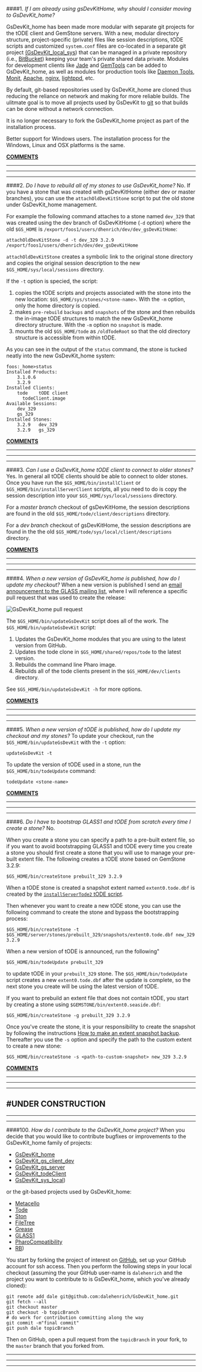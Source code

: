 ####1. *If I am already using gsDevKitHome, why should I consider moving to GsDevKit_home?*

GsDevKit_home has been made more modular with separate git projects for the tODE client and GemStone servers. With a new, modular directory structure, project-specific (private) files like session descriptions, tODE scripts and customized `system.conf` files are co-located in a separate git project [(GsDevKit_local_sys][5]) that can be managed in a private repository (i.e., [BitBucket][6]) keeping your team's private shared data private.
  Modules for development clients like [Jade][3] and [GemTools][4] can be added to GsDevKit_home, as well as modules for production tools like [Daemon Tools][8], [Monit][9], [Apache][10], [nginx][12], [lightppd][11], etc.

By default, git-based repositories used by GsDevKit_home are cloned thus reducing the reliance on network and making for more reliable builds. The ulitmate goal is to move all projects used by GsDevKit to [git][13] so that builds can be done without a network connection.

It is no longer necessary to fork the GsDevKit_home project as part of the installation process.

Better support for Windows users. The installation process for the Windows, Linux and OSX platforms is the same.  

[**COMMENTS**][28]

---
---
---
####2. *Do I have to rebuild all of my stones to use GsDevKit_home?*
No.
If you have a stone that was created with gsDevKitHome (either dev or master branches), you can use the `attachOldDevKitStone` script to put the old stone under GsDevKit_home management. 

For example the following command attaches to a stone named `dev_329` that was created using the dev branch of GsDevKitHome (`-d` option) where the old `$GS_HOME` is `/export/foos1/users/dhenrich/dev/dev_gsDevKitHome`:

```shell
attachOldDevKitStone -d -t dev_329 3.2.9 /export/foos1/users/dhenrich/dev/dev_gsDevKitHome
```

`attachOldDevKitStone` creates a symbolic link to the original stone directory and copies the original session description to the new `$GS_HOME/sys/local/sessions` directory. 

If the `-t` option is specied, the script:

 1. copies the tODE scripts and projects associated with the stone into the new location: `$GS_HOME/sys/stones/<stone-name>`. With the `-m` option, only the home directory is copied.
 2. makes `pre-rebuild` `backups` and `snapshots` of the stone and then rebuilds the in-image tODE structures to match the new GsDevKit_home directory structure. With the `-m` option no `snapshot` is made.
 3. mounts the old `$GS_HOME/tode` as `/oldTodeRoot` so that the old directory structure is accessible from within tODE.

As you can see in the output of the `status` command, the stone is tucked neatly into the new GsDevKit_home system:

```
foos:_home>status
Installed Products:
	3.1.0.6
	3.2.9
Installed Clients:
	tode	tODE client
	  todeClient.image
Available Sessions:
	dev_329
	gs_329
Installed Stones:
	3.2.9	dev_329
	3.2.9	gs_329
```

[**COMMENTS**][28]

---
---
---
####3. *Can I use a GsDevKit_home tODE client to connect to older stones?*
Yes. 
In general all tODE clients should be able to connect to older stones. 
Once you have run the `$GS_HOME/bin/installClient` or `$GS_HOME/bin/installServerClient` scripts, all you need to do is copy the session description into your `$GS_HOME/sys/local/sessions` directory.

For a *master branch* checkout of gsDevKitHome, the session descriptions are found in the old `$GS_HOME/tode/client/descriptions` directory.

For a *dev branch* checkout of gsDevKitHome, the session descriptions are found in the the old `$GS_HOME/tode/sys/local/client/descriptions` directory.

[**COMMENTS**][28]

---
---
---
####4. *When a new version of GsDevKit_home is published, how do I update my checkout?*
When a new version is published I send an [email announcement to the GLASS mailing list][30], where I will reference a specific pull request that was used to create the release:

![GsDevKit_home pull request][31]


The `$GS_HOME/bin/updateGsDevKit` script does all of the work. 
The `$GS_HOME/bin/updateGsDevKit` script:

1. Updates the GsDevKit_home modules that you are using to the latest version from GitHub.
2. Updates the tode clone in `$GS_HOME/shared/repos/tode` to the latest version.
3. Rebuilds the command line Pharo image.
4. Rebuilds all of the tode clients present in the `$GS_HOME/dev/clients` directory.

See  `$GS_HOME/bin/updateGsDevKit -h` for more options.

[**COMMENTS**][28]

---
---
---
####5. *When a new version of tODE is published, how do I update my checkout and my stones?*
To update your checkout, run the `$GS_HOME/bin/updateGsDevKit` with the `-t` option:

```Shell
updateGsDevKit -t
```

To update the version of tODE used in a stone, run the `$GS_HOME/bin/todeUpdate` command:

```Shell
todeUpdate <stone-name>
```

[**COMMENTS**][28]

---
---
---
####6. *Do I have to bootstrap GLASS1 and tODE from scratch every time I create a stone?*
No.

When you create a stone you can specify a path to a pre-built extent file, so if you want to avoid bootstrapping GLASS1 and tODE every time you create a stone you should first create a stone that you will use to manage your pre-built extent file. The following creates a tODE stone based on GemStone 3.2.9:

```
$GS_HOME/bin/createStone prebuilt_329 3.2.9
```

When a tODE stone is created a snapshot extent named `extent0.tode.dbf` is created by the [`installServerTode2` tODE script][29].

Then whenever you want to create a new tODE stone, you can use the following command to create the stone and bypass the bootstrapping process:

```
$GS_HOME/bin/createStone -t $GS_HOME/server/stones/prebuilt_329/snapshots/extent0.tode.dbf new_329 3.2.9
```

When a new version of tODE is announced, run the following"

```
$GS_HOME/bin/todeUpdate prebuilt_329
```

to update tODE in your `prebuilt_329` stone. The `$GS_HOME/bin/todeUpdate` script creates a new `extent0.tode.dbf` after the update is complete, so the next stone you create will be using the latest version of tODE.

If you want to prebuild an extent file that does not contain tODE, you start by creating a stone using `$GEMSTONE/bin/extent0.seaside.dbf`:

```
$GS_HOME/bin/createStone -g prebuilt_329 3.2.9
```

Once you've create the stone, it is your responsibility to create the snapshot by following the instructions [How to make an extent snapshot backup][30]. Thereafter you use the `-s` option and specify the path to the custom extent to create a new stone:

```
$GS_HOME/bin/createStone -s <path-to-custom-snapshot> new_329 3.2.9
```

[**COMMENTS**][28]

---
---
---
#UNDER CONSTRUCTION
---
---
---
####100. *How do I contribute to the GsDevKit_home project?*
When you decide that you would like to contribute bugfixes or improvements to the  GsDevKit_home family of projects:
 - [GsDevKit_home][15]
 - [GsDevKit_gs_client_dev][16]
 - [GsDevKit_gs_server][17]
 - [GsDevKit_todeClient][18]
 - [GsDevKit_sys_local][19]) 

or the git-based projects used by GsDevKit_home:
 - [Metacello][20]
 - [Tode][21]
 - [Ston][22]
 - [FileTree][23]
 - [Grease][24]
 - [GLASS1][25]
 - [PharoCompatibility][26]
 - [RB][27])

You start by forking the project of interest on [GitHub][14], set up your GitHub account for ssh access. 
Then you perform the following steps in your local checkout (assuming the your GitHub user-name is `dalehenrich` and the project you want to contribute to is GsDevKit_home, which you've already cloned):

```shell
git remote add dale git@github.com:dalehenrich/GsDevKit_home.git
git fetch --all
git checkout master
git checkout -b topicBranch
# do work for contribution committing along the way
git commit -m"final commit"
git push dale topicBranch
```

Then on GitHub, open a pull request from the `topicBranch` in your fork, to the `master` branch that you forked from.

---
---
---
[3]: https://github.com/jgfoster/Jade
[4]: https://github.com/glassdb/GemTools
[5]: https://github.com/GsDevKit/GsDevKit_sys_local
[6]: https://bitbucket.org/
[7]: docs/installation/installDevKitClient.md#install-client
[8]: https://code.google.com/p/glassdb/wiki/GLASSDaemonTools
[9]: http://forum.world.st/Glass-Monit-scripts-for-gemstone-td4731164.html
[10]: https://programminggems.wordpress.com/2008/09/12/slice-4/
[11]: https://kentreis.wordpress.com/2009/10/07/my-favorite-glass-front-end-server-lighttpd/
[12]: http://www.monkeysnatchbanana.com/2010/08/18/using-fastcgi-with-nginx-and-seaside/
[13]: https://git-scm.com/
[14]: https://github.com
[15]: https://github.com/GsDevKit/GsDevKit_home
[16]: https://github.com/GsDevKit/GsDevKit_gs_client_dev
[17]: https://github.com/GsDevKit/GsDevKit_gs_server
[18]: https://github.com/GsDevKit/GsDevKit_todeClient
[19]: https://github.com/GsDevKit/GsDevKit_sys_local
[20]: https://github.com/dalehenrich/metacello-work
[21]: https://github.com/dalehenrich/tode
[22]: https://github.com/GsDevKit/ston
[23]: https://github.com/dalehenrich/filetree
[24]: https://github.com/GsDevKit/Grease
[25]: https://github.com/glassdb
[26]: https://github.com/glassdb/PharoCompatibility
[27]: https://github.com/dalehenrich/rb
[28]: https://github.com/GsDevKit/GsDevKit_home/issues/new
[29]: https://github.com/GsDevKit/GsDevKit_home/blob/master/sys/default/client/tode-scripts/installServerTode2
[30]: https://downloads.gemtalksystems.com/docs/GemStone64/3.2.x/GS64-SysAdmin-3.2/9-BackupAndRestore.htm#pgfId-1069325
[31]: docs/images/GsDevKit_home-pull-request.png
